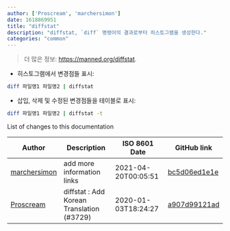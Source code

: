 ```yaml
---
author: ['Proscream', 'marchersimon']
date: 1618869951
title: "diffstat"
description: "diffstat, `diff` 명령어의 결과로부터 히스토그램을 생성한다."
categories: "common"
---
```

> 더 많은 정보: <https://manned.org/diffstat>.

- 히스토그램에서 변경점들 표시:

```bash
diff 파일명1 파일명2 | diffstat
```

- 삽입, 삭제 및 수정된 변경점들을 테이블로 표시:

```bash
diff 파일명1 파일명2 | diffstat -t
```
List of changes to this documentation


Author | Description | ISO 8601 Date | GitHub link
------|-----|-----|-----
[marchersimon](mailto:marchersimon@zohomail.eu) | add more information links | 2021-04-20T00:05:51 | [bc5d06ed1e1e](https://github.com/tldr-pages/tldr/commit/bc5d06ed1e1e112cfb368a38ae5918ef124cdc22)
[Proscream](mailto:proscream@naver.com) | diffstat : Add Korean Translation (#3729) | 2020-01-03T18:24:27 | [a907d99121ad](https://github.com/tldr-pages/tldr/commit/a907d99121ad07193aabd065aa81419e71383177)


